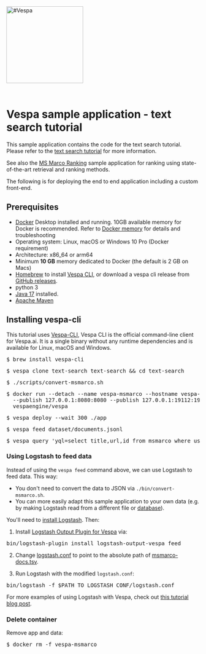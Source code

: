 
<!-- Copyright Vespa.ai. Licensed under the terms of the Apache 2.0 license. See LICENSE in the project root. -->

<picture>
  <source media="(prefers-color-scheme: dark)" srcset="https://assets.vespa.ai/logos/Vespa-logo-green-RGB.svg">
  <source media="(prefers-color-scheme: light)" srcset="https://assets.vespa.ai/logos/Vespa-logo-dark-RGB.svg">
  <img alt="#Vespa" width="200" src="https://assets.vespa.ai/logos/Vespa-logo-dark-RGB.svg" style="margin-bottom: 25px;">
</picture>

# Vespa sample application - text search tutorial

This sample application contains the code for the text search tutorial.
Please refer to the [text search tutorial](https://docs.vespa.ai/en/tutorials/text-search.html)
for more information.

See also the [MS Marco Ranking](../msmarco-ranking) sample application for ranking using state-of-the-art retrieval and ranking methods.

The following is for deploying the end to end application including a custom front-end.

## Prerequisites

* [Docker](https://www.docker.com/) Desktop installed and running. 10GB available memory for Docker is recommended.
  Refer to [Docker memory](https://docs.vespa.ai/en/operations-selfhosted/docker-containers.html#memory)
  for details and troubleshooting
* Operating system: Linux, macOS or Windows 10 Pro (Docker requirement)
* Architecture: x86_64 or arm64
* Minimum **10 GB** memory dedicated to Docker (the default is 2 GB on Macs)
* [Homebrew](https://brew.sh/) to install [Vespa CLI](https://docs.vespa.ai/en/vespa-cli.html), or download
  a vespa cli release from [GitHub releases](https://github.com/vespa-engine/vespa/releases).
* python 3
* <a href="https://openjdk.org/projects/jdk/17/" data-proofer-ignore>Java 17</a> installed.
* [Apache Maven](https://maven.apache.org/install.html)

## Installing vespa-cli

This tutorial uses [Vespa-CLI](https://docs.vespa.ai/en/vespa-cli.html),
Vespa CLI is the official command-line client for Vespa.ai.
It is a single binary without any runtime dependencies and is available for Linux, macOS and Windows.

<pre>
$ brew install vespa-cli
</pre>

<pre data-test="exec">
$ vespa clone text-search text-search && cd text-search
</pre>

<pre data-test="exec">
$ ./scripts/convert-msmarco.sh
</pre>

<pre data-test="exec">
$ docker run --detach --name vespa-msmarco --hostname vespa-msmarco \
  --publish 127.0.0.1:8080:8080 --publish 127.0.0.1:19112:19112 --publish 127.0.0.1:19071:19071 \
  vespaengine/vespa
</pre>

<pre data-test="exec">
$ vespa deploy --wait 300 ./app
</pre>

<pre data-test="exec">
$ vespa feed dataset/documents.jsonl
</pre>

<pre data-test="exec" data-test-assert-contains="What Is A  Dad Bod">
$ vespa query 'yql=select title,url,id from msmarco where userQuery()' 'query=what is dad bod'
</pre>

### Using Logstash to feed data

Instead of using the `vespa feed` command above, we can use Logstash to feed data. This way:
* You don't need to convert the data to JSON via `./bin/convert-msmarco.sh`.
* You can more easily adapt this sample application to your own data (e.g. by making Logstash read from a different file or [database](https://www.elastic.co/guide/en/logstash/current/plugins-inputs-jdbc.html)).

You'll need to [install Logstash](https://www.elastic.co/downloads/logstash). Then:

1. Install [Logstash Output Plugin for Vespa](https://github.com/vespa-engine/vespa/tree/master/integration/logstash-plugins/logstash-output-vespa) via:

<pre>
bin/logstash-plugin install logstash-output-vespa_feed
</pre>

2. Change [logstash.conf](ext/logstash.conf) to point to the absolute path of [msmarco-docs.tsv](ext/sample/msmarco-docs.tsv).

3. Run Logstash with the modified `logstash.conf`:

<pre>
bin/logstash -f $PATH_TO_LOGSTASH_CONF/logstash.conf
</pre>

For more examples of using Logstash with Vespa, check out [this tutorial blog post](https://blog.vespa.ai/logstash-vespa-tutorials/).

### Delete container
Remove app and data:
<pre data-test="after">
$ docker rm -f vespa-msmarco
</pre>
